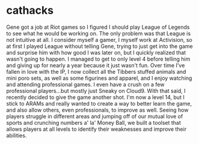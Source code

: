 # cathacks
Gene got a job at Riot games so I figured I should play League of Legends to see what he would be working on. The only problem was that League is not intuitive at all. I consider myself a gamer, I myself work at Activision, so at first I played League without telling Gene, trying to just get into the game and surprise him with how good I was later on, but I quickly realized that wasn't going to happen. I managed to get to only level 4 before telling him and giving up for nearly a year because it just wasn't fun. Over time I've fallen in love with the IP, I now collect all the Tibbers stuffed animals and mini poro sets, as well as some figurines and apparel, and I enjoy watching and attending professional games. I even have a crush on a few professional players...but mostly just Sneaky on Cloud9. With that said, I recently decided to give the game another shot. I'm now a level 14, but I stick to ARAMs and really wanted to create a way to better learn the game, and also allow others, even professionals, to improve as well. Seeing how players struggle in different areas and jumping off of our mutual love of sports and crunching numbers a' la' Money Ball, we built a toolset that allows players at all levels to identify their weaknesses and improve their abilities.